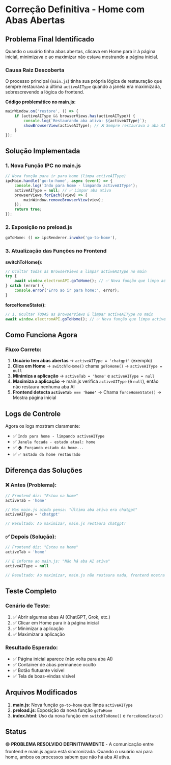 # Correção Definitiva - Home com Abas Abertas

## Problema Final Identificado

Quando o usuário tinha abas abertas, clicava em Home para ir à página inicial, minimizava e ao maximizar não estava mostrando a página inicial.

### Causa Raiz Descoberta
O processo principal (`main.js`) tinha sua própria lógica de restauração que sempre restaurava a última `activeAIType` quando a janela era maximizada, sobrescrevendo a lógica do frontend.

**Código problemático no main.js:**
```javascript
mainWindow.on('restore', () => {
    if (activeAIType && browserViews.has(activeAIType)) {
        console.log(`Restaurando aba ativa: ${activeAIType}`);
        showBrowserView(activeAIType); // ❌ Sempre restaurava a aba AI
    }
});
```

## Solução Implementada

### 1. Nova Função IPC no main.js
```javascript
// Nova função para ir para home (limpa activeAIType)
ipcMain.handle('go-to-home', async (event) => {
    console.log('Indo para home - limpando activeAIType');
    activeAIType = null; // ✅ Limpar aba ativa
    browserViews.forEach((view) => {
        mainWindow.removeBrowserView(view);
    });
    return true;
});
```

### 2. Exposição no preload.js
```javascript
goToHome: () => ipcRenderer.invoke('go-to-home'),
```

### 3. Atualização das Funções no Frontend

**switchToHome():**
```javascript
// Ocultar todas as BrowserViews E limpar activeAIType no main
try {
    await window.electronAPI.goToHome(); // ✅ Nova função que limpa activeAIType
} catch (error) {
    console.error('Erro ao ir para home:', error);
}
```

**forceHomeState():**
```javascript
// 1. Ocultar TODAS as BrowserViews E limpar activeAIType no main
await window.electronAPI.goToHome(); // ✅ Nova função que limpa activeAIType
```

## Como Funciona Agora

### Fluxo Correto:
1. **Usuário tem abas abertas** → `activeAIType = 'chatgpt'` (exemplo)
2. **Clica em Home** → `switchToHome()` chama `goToHome()` → `activeAIType = null`
3. **Minimiza a aplicação** → `activeTab = 'home'` e `activeAIType = null`
4. **Maximiza a aplicação** → main.js verifica `activeAIType` (é `null`), então não restaura nenhuma aba AI
5. **Frontend detecta `activeTab === 'home'`** → Chama `forceHomeState()` → Mostra página inicial

## Logs de Controle

Agora os logs mostram claramente:
- ✅ `Indo para home - limpando activeAIType`
- ✅ `Janela focada - estado atual: home`
- ✅ `🏠 Forçando estado da home...`
- ✅ `✅ Estado da home restaurado`

## Diferença das Soluções

### ❌ **Antes (Problema)**:
```javascript
// Frontend diz: "Estou na home"
activeTab = 'home'

// Mas main.js ainda pensa: "Última aba ativa era chatgpt"
activeAIType = 'chatgpt' 

// Resultado: Ao maximizar, main.js restaura chatgpt!
```

### ✅ **Depois (Solução)**:
```javascript
// Frontend diz: "Estou na home"
activeTab = 'home'

// E informa ao main.js: "Não há aba AI ativa"
activeAIType = null

// Resultado: Ao maximizar, main.js não restaura nada, frontend mostra home!
```

## Teste Completo

### Cenário de Teste:
1. ✅ Abrir algumas abas AI (ChatGPT, Grok, etc.)
2. ✅ Clicar em Home para ir à página inicial
3. ✅ Minimizar a aplicação
4. ✅ Maximizar a aplicação

### Resultado Esperado:
- ✅ Página inicial aparece (não volta para aba AI)
- ✅ Container de abas permanece oculto
- ✅ Botão flutuante visível
- ✅ Tela de boas-vindas visível

## Arquivos Modificados

1. **main.js**: Nova função `go-to-home` que limpa `activeAIType`
2. **preload.js**: Exposição da nova função `goToHome`
3. **index.html**: Uso da nova função em `switchToHome()` e `forceHomeState()`

## Status

🟢 **PROBLEMA RESOLVIDO DEFINITIVAMENTE** - A comunicação entre frontend e main.js agora está sincronizada. Quando o usuário vai para home, ambos os processos sabem que não há aba AI ativa.
